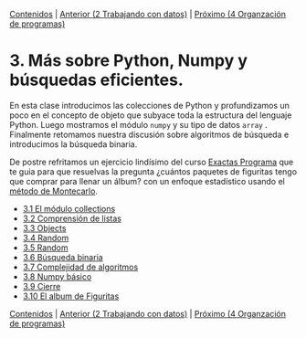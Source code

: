 [Contenidos](../Contenidos.md) \| [Anterior (2 Trabajando con datos)](../02_Datos/00_Resumen.md) \| [Próximo (4 Organzación de programas)](../04_Orga_programa_OSKI1/00_Resumen.md)

# 3. Más sobre Python, Numpy y búsquedas eficientes.
En esta clase introducimos las colecciones de Python y profundizamos un poco en el concepto de objeto que subyace toda la estructura del lenguaje Python.
Luego mostramos el módulo `numpy` y su tipo de datos `array` . Finalmente retomamos nuestra discusión sobre algoritmos de búsqueda e introducimos la búsqueda binaria.

De postre refritamos un ejercicio lindísimo del curso [Exactas Programa]() que te guia para que resuelvas la pregunta ¿cuántos paquetes de figuritas tengo que comprar para llenar un álbum? con un enfoque estadístico usando el [método de Montecarlo](https://es.wikipedia.org/wiki/M%C3%A9todo_de_Montecarlo).



* [3.1 El módulo collections](01_Collections.md)
* [3.2 Comprensión de listas](02_List_comprehension.md)
* [3.3 Objects](03_Objects.md)
* [3.4 Random](04_Numpy.md)
* [3.5 Random](04_Random.md)
* [3.6 Búsqueda binaria](05_BusqBinaria.md)
* [3.7 Complejidad de algoritmos](06_Complejidad.md)
* [3.8 Numpy básico](07_NumPy_Arrays.md)
* [3.9 Cierre](08_Cierre.md)
* [3.10 El album de Figuritas](09_Figuritas.md)


[Contenidos](../Contenidos.md) \| [Anterior (2 Trabajando con datos)](../02_Datos/00_Resumen.md) \| [Próximo (4 Organzación de programas)](../04_Orga_programa_OSKI1/00_Resumen.md)
